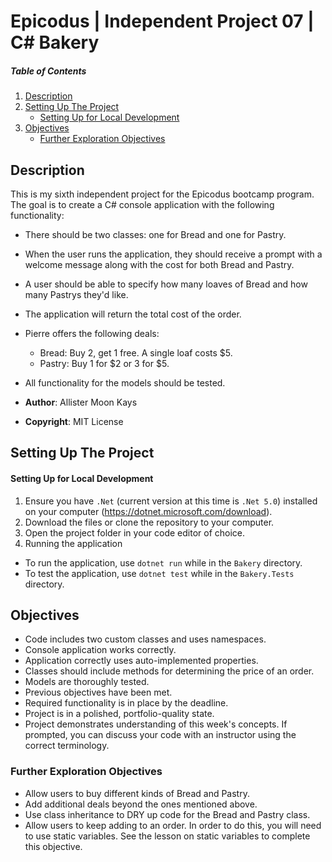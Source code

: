 # Epicodus | Independent Project 07 | C# Bakery

##### Table of Contents
1. [Description](#description)
2. [Setting Up The Project](#setting-up-the-project)
   - [Setting Up for Local Development](#setting-up-for-local-development)
4. [Objectives](#objectives)
   - [Further Exploration Objectives](#further-exploration-objectives)

## Description

This is my sixth independent project for the Epicodus bootcamp program. The goal is to create a C# console application with the following functionality:

- There should be two classes: one for Bread and one for Pastry.
- When the user runs the application, they should receive a prompt with a welcome message along with the cost for both Bread and Pastry.
- A user should be able to specify how many loaves of Bread and how many Pastrys they'd like.
- The application will return the total cost of the order.
- Pierre offers the following deals:
  - Bread: Buy 2, get 1 free. A single loaf costs $5.
  - Pastry: Buy 1 for \$2 or 3 for $5.
- All functionality for the models should be tested.

- **Author**: Allister Moon Kays
- **Copyright**: MIT License

## Setting Up The Project

#### Setting Up for Local Development
1. Ensure you have `.Net` (current version at this time is `.Net 5.0`) installed on your computer (https://dotnet.microsoft.com/download).
1. Download the files or clone the repository to your computer.
2. Open the project folder in your code editor of choice.
3. Running the application
  - To run the application, use `dotnet run` while in the `Bakery` directory.
  - To test the application, use `dotnet test` while in the `Bakery.Tests` directory.

## Objectives
- Code includes two custom classes and uses namespaces.
- Console application works correctly.
- Application correctly uses auto-implemented properties.
- Classes should include methods for determining the price of an order.
- Models are thoroughly tested.
- Previous objectives have been met.
- Required functionality is in place by the deadline.
- Project is in a polished, portfolio-quality state.
- Project demonstrates understanding of this week's concepts. If prompted, you can discuss your code with an instructor using the correct terminology.

### Further Exploration Objectives
- Allow users to buy different kinds of Bread and Pastry.
- Add additional deals beyond the ones mentioned above.
- Use class inheritance to DRY up code for the Bread and Pastry class.
- Allow users to keep adding to an order. In order to do this, you will need to use static variables. See the lesson on static variables to complete this objective.
